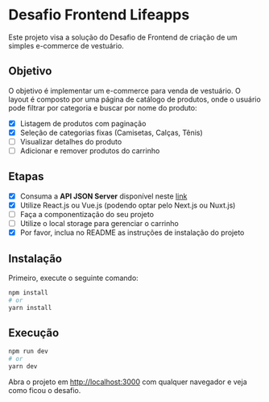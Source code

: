 # Desafio Frontend Lifeapps
<p>
Este projeto visa a solução do Desafio de Frontend de criação de um simples e-commerce de vestuário.
</p>

## Objetivo
O objetivo é implementar um e-commerce para venda de vestuário. O layout é composto por uma página de catálogo de produtos, onde o usuário pode filtrar por categoria e buscar por nome do produto:
- [X] Listagem de produtos com paginação
- [X] Seleção de categorias fixas (Camisetas, Calças, Tênis)
- [ ] Visualizar detalhes do produto
- [ ] Adicionar e remover produtos do carrinho

## Etapas
- [X] Consuma a **API JSON Server** disponível neste [link](https://api-prova-frontend.solucoeslifeapps.com.br/)
- [X] Utilize React.js ou Vue.js (podendo optar pelo Next.js ou Nuxt.js)
- [ ] Faça a componentização do seu projeto
- [ ] Utilize o local storage para gerenciar o carrinho
- [X] Por favor, inclua no README as instruções de instalação do projeto

## Instalação

Primeiro, execute o seguinte comando:

```bash
npm install
# or
yarn install
```

## Execução
```bash
npm run dev
# or
yarn dev
```

Abra o projeto em [http://localhost:3000](http://localhost:3000) com qualquer navegador e veja como ficou o desafio.

